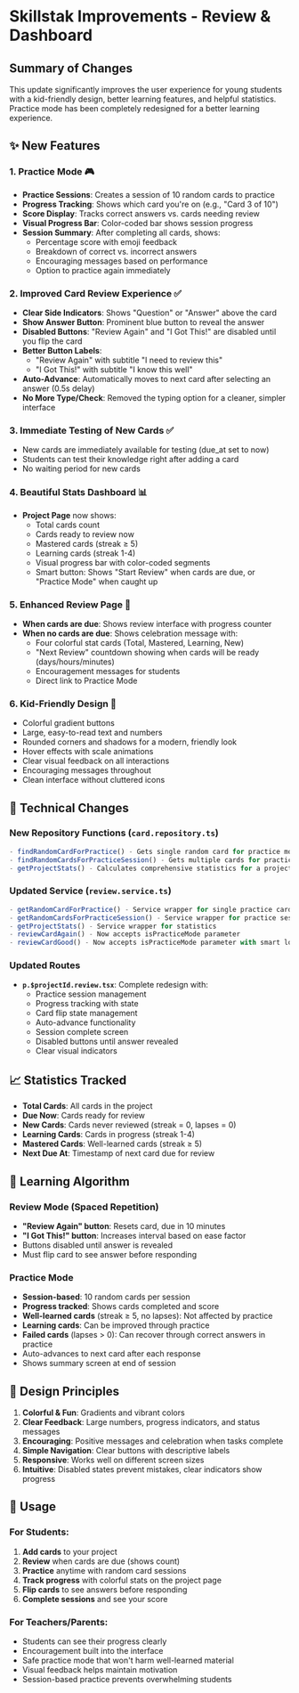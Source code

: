 # Skillstak Improvements - Review & Dashboard

## Summary of Changes

This update significantly improves the user experience for young students with a kid-friendly design, better learning features, and helpful statistics. Practice mode has been completely redesigned for a better learning experience.

## ✨ New Features

### 1. **Practice Mode** 🎮
- **Practice Sessions**: Creates a session of 10 random cards to practice
- **Progress Tracking**: Shows which card you're on (e.g., "Card 3 of 10")
- **Score Display**: Tracks correct answers vs. cards needing review
- **Visual Progress Bar**: Color-coded bar shows session progress
- **Session Summary**: After completing all cards, shows:
  - Percentage score with emoji feedback
  - Breakdown of correct vs. incorrect answers
  - Encouraging messages based on performance
  - Option to practice again immediately

### 2. **Improved Card Review Experience** ✅
- **Clear Side Indicators**: Shows "Question" or "Answer" above the card
- **Show Answer Button**: Prominent blue button to reveal the answer
- **Disabled Buttons**: "Review Again" and "I Got This!" are disabled until you flip the card
- **Better Button Labels**: 
  - "Review Again" with subtitle "I need to review this"
  - "I Got This!" with subtitle "I know this well"
- **Auto-Advance**: Automatically moves to next card after selecting an answer (0.5s delay)
- **No More Type/Check**: Removed the typing option for a cleaner, simpler interface

### 3. **Immediate Testing of New Cards** ✅
- New cards are immediately available for testing (due_at set to now)
- Students can test their knowledge right after adding a card
- No waiting period for new cards

### 4. **Beautiful Stats Dashboard** 📊
- **Project Page** now shows:
  - Total cards count
  - Cards ready to review now
  - Mastered cards (streak ≥ 5)
  - Learning cards (streak 1-4)
  - Visual progress bar with color-coded segments
  - Smart button: Shows "Start Review" when cards are due, or "Practice Mode" when caught up

### 5. **Enhanced Review Page** 🎉
- **When cards are due**: Shows review interface with progress counter
- **When no cards are due**: Shows celebration message with:
  - Four colorful stat cards (Total, Mastered, Learning, New)
  - "Next Review" countdown showing when cards will be ready (days/hours/minutes)
  - Encouragement messages for students
  - Direct link to Practice Mode

### 6. **Kid-Friendly Design** 🌈
- Colorful gradient buttons
- Large, easy-to-read text and numbers
- Rounded corners and shadows for a modern, friendly look
- Hover effects with scale animations
- Clear visual feedback on all interactions
- Encouraging messages throughout
- Clean interface without cluttered icons

## 🔧 Technical Changes

### New Repository Functions (`card.repository.ts`)
```typescript
- findRandomCardForPractice() - Gets single random card for practice mode
- findRandomCardsForPracticeSession() - Gets multiple cards for practice session
- getProjectStats() - Calculates comprehensive statistics for a project
```

### Updated Service (`review.service.ts`)
```typescript
- getRandomCardForPractice() - Service wrapper for single practice card
- getRandomCardsForPracticeSession() - Service wrapper for practice session cards
- getProjectStats() - Service wrapper for statistics
- reviewCardAgain() - Now accepts isPracticeMode parameter
- reviewCardGood() - Now accepts isPracticeMode parameter with smart logic
```

### Updated Routes
- **`p.$projectId.review.tsx`**: Complete redesign with:
  - Practice session management
  - Progress tracking with state
  - Card flip state management
  - Auto-advance functionality
  - Session complete screen
  - Disabled buttons until answer revealed
  - Clear visual indicators

## 📈 Statistics Tracked

- **Total Cards**: All cards in the project
- **Due Now**: Cards ready for review
- **New Cards**: Cards never reviewed (streak = 0, lapses = 0)
- **Learning Cards**: Cards in progress (streak 1-4)
- **Mastered Cards**: Well-learned cards (streak ≥ 5)
- **Next Due At**: Timestamp of next card due for review

## 🎯 Learning Algorithm

### Review Mode (Spaced Repetition)
- **"Review Again" button**: Resets card, due in 10 minutes
- **"I Got This!" button**: Increases interval based on ease factor
- Buttons disabled until answer is revealed
- Must flip card to see answer before responding

### Practice Mode
- **Session-based**: 10 random cards per session
- **Progress tracked**: Shows cards completed and score
- **Well-learned cards** (streak ≥ 5, no lapses): Not affected by practice
- **Learning cards**: Can be improved through practice
- **Failed cards** (lapses > 0): Can recover through correct answers in practice
- Auto-advances to next card after each response
- Shows summary screen at end of session

## 🎨 Design Principles

1. **Colorful & Fun**: Gradients and vibrant colors
2. **Clear Feedback**: Large numbers, progress indicators, and status messages
3. **Encouraging**: Positive messages and celebration when tasks complete
4. **Simple Navigation**: Clear buttons with descriptive labels
5. **Responsive**: Works well on different screen sizes
6. **Intuitive**: Disabled states prevent mistakes, clear indicators show progress

## 🚀 Usage

### For Students:
1. **Add cards** to your project
2. **Review** when cards are due (shows count)
3. **Practice** anytime with random card sessions
4. **Track progress** with colorful stats on the project page
5. **Flip cards** to see answers before responding
6. **Complete sessions** and see your score

### For Teachers/Parents:
- Students can see their progress clearly
- Encouragement built into the interface
- Safe practice mode that won't harm well-learned material
- Visual feedback helps maintain motivation
- Session-based practice prevents overwhelming students
